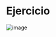 # Ejercicio 

![image](https://user-images.githubusercontent.com/50616959/116719099-f860f300-a9da-11eb-8625-e5a6b0bd95df.png)
